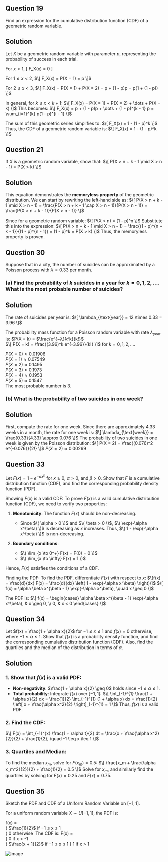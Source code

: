 ## Question 19
Find an expression for the cumulative distribution function (CDF) of a geometric random variable.

## Solution

Let $X$ be a geometric random variable with parameter $p$, representing the probability of success in each trial.

For $x < 1$,
\[
F_X(x) = 0
\]

For $1 \leq x < 2$,
$\[
F_X(x) = P(X = 1) = p
\]$

For $2 \leq x < 3$,
$\[
F_X(x) = P(X = 1) + P(X = 2) = p + (1 - p)p = p(1 + (1 - p))
\]$

In general, for $k \leq x < k + 1$:
$\[
F_X(x) = P(X = 1) + P(X = 2) + \dots + P(X = k)
\]$
This becomes:
$\[
F_X(x) = p + (1 - p)p + \dots + (1 - p)^{k - 1} p = \sum_{i=1}^{k} p(1 - p)^{i - 1}
\]$

The sum of this geometric series simplifies to:
$\[
F_X(x) = 1 - (1 - p)^k
\]$
Thus, the CDF of a geometric random variable is:
$\[
F_X(x) = 1 - (1 - p)^k
\]$


## Question 21
If $X$ is a geometric random variable, show that:
$\[
P(X > n + k - 1 \mid X > n - 1) = P(X > k)
\]$

## Solution

This equation demonstrates the **memoryless property** of the geometric distribution. We can start by rewriting the left-hand side as:
$\[
P(X > n + k - 1 \mid X > n - 1) = \frac{P(X > n + k - 1 \cap X > n - 1)}{P(X > n - 1)} = \frac{P(X > n + k - 1)}{P(X > n - 1)}
\]$

Since for a geometric random variable:
$\[
P(X > n) = (1 - p)^n
\]$
Substitute this into the expression:
$\[
P(X > n + k - 1 \mid X > n - 1) = \frac{(1 - p)^{n + k - 1}}{(1 - p)^{n - 1}} = (1 - p)^k = P(X > k)
\]$
Thus, the memoryless property is proven.


## Question 30
Suppose that in a city, the number of suicides can be approximated by a Poisson process with $\lambda = 0.33$ per month.

### (a) Find the probability of $k$ suicides in a year for $k = 0, 1, 2, \dots$. What is the most probable number of suicides?

## Solution

The rate of suicides per year is:
$\[
\lambda_{\text{year}} = 12 \times 0.33 = 3.96
\]$

The probability mass function for a Poisson random variable with rate $\lambda_{\text{year}}$ is:
$P(X = k) = $\frac{e^{−λ}λ^k}{k!}$  
$\[
P(X = k) = \frac{(3.96)^k e^{-3.96}}{k!}
\]$
for $k = 0, 1, 2, \dots$.
 
$P(X = 0) \approx 0.01906$  
$P(X = 1) \approx 0.07549$  
$P(X = 2) \approx 0.1495$  
$P(X = 3) \approx 0.1973$  
$P(X = 4) \approx 0.1953$  
$P(X = 5) \approx 0.1547$  
​The most probable number is 3.

### (b) What is the probability of two suicides in one week?

## Solution

First, compute the rate for one week. Since there are approximately 4.33 weeks in a month, the rate for one week is:
$\[
\lambda_{\text{week}} = \frac{0.33}{4.33} \approx 0.076
\]$
The probability of two suicides in one week is given by the Poisson distribution:
$\[
P(X = 2) = \frac{(0.076)^2 e^{-0.076}}{2!}
\]$
$P(X = 2) \approx 0.00269$  

## Question 33
Let $F(x) = 1 - e^{-\alpha x^\beta}$ for $x \geq 0$, $\alpha > 0$, and $\beta > 0$. Show that $F$ is a cumulative distribution function (CDF), and find the corresponding probability density function (PDF).

Showing $F(x)$ is a valid CDF:
To prove $F(x)$ is a valid cumulative distribution function (CDF), we need to verify two properties:

1. **Monotonicity**: The function $F(x)$ should be non-decreasing.
   - Since $\( \alpha > 0 \)$ and $\( \beta > 0 \)$, $\( \exp(-\alpha x^\beta) \)$ is decreasing as $x$ increases. Thus, $\( 1 - \exp(-\alpha x^\beta) \)$ is non-decreasing.

2. **Boundary conditions**:
   - $\( \lim_{x \to 0^+} F(x) = F(0) = 0 \)$
   - $\( \lim_{x \to \infty} F(x) = 1 \)$

Hence, $F(x)$ satisfies the conditions of a CDF.

Finding the PDF:
To find the PDF, differentiate $F(x)$ with respect to $x$:
$\[f(x) = \frac{d}{dx} F(x) = \frac{d}{dx} \left( 1 - \exp(-\alpha x^\beta) \right)\]$
$\[
f(x) = \alpha \beta x^{\beta - 1} \exp(-\alpha x^\beta), \quad x \geq 0
\]$

The PDF is:
$\[
f(x) = \begin{cases}
    \alpha \beta x^{\beta - 1} \exp(-\alpha x^\beta), & x \geq 0, \\
    0, & x < 0
\end{cases}
\]$


## Question 34
Let $f(x) = \frac{1 + \alpha x}{2}$ for $-1 \leq x \leq 1$ and $f(x) = 0$ otherwise, where $-1 \leq \alpha \leq 1$. Show that $f(x)$ is a probability density function, and find the corresponding cumulative distribution function (CDF). Also, find the quartiles and the median of the distribution in terms of $\alpha$.

## Solution

### 1. Show that $f(x)$ is a valid PDF:

- **Non-negativity**: $\frac{1 + \alpha x}{2} \geq 0$ holds since $-1 \leq \alpha \leq 1$.
- **Total probability**: Integrate $f(x)$ over $[-1, 1]$:
  $\[
  \int_{-1}^{1} \frac{1 + \alpha x}{2} dx = \frac{1}{2} \int_{-1}^{1} (1 + \alpha x) dx = \frac{1}{2} \left[ x + \frac{\alpha x^2}{2} \right]_{-1}^{1} = 1
  \]$
  Thus, $f(x)$ is a valid PDF.

### 2. Find the CDF:
$\[
F(x) = \int_{-1}^{x} \frac{1 + \alpha t}{2} dt = \frac{x + \frac{\alpha x^2}{2}}{2} + \frac{1}{2}, \quad -1 \leq x \leq 1
\]$

### 3. Quartiles and Median:
To find the median $x_m$, solve for $F(x_m) = 0.5$:
$\[
\frac{x_m + \frac{\alpha x_m^2}{2}}{2} + \frac{1}{2} = 0.5
\]$
Solve for $x_m$, and similarly find the quartiles by solving for $F(x) = 0.25$ and $F(x) = 0.75$.


## Question 35
Sketch the PDF and CDF of a Uniform Random Variable on $[-1, 1]$.

For a uniform random variable $X \sim U[-1, 1]$, the PDF is:

f(x) =  
{ $\frac{1}{2}$ if −1 ≤ x ≤ 1  
{ 0 otherwise
​
The CDF is:
F(x) =  
{ 0 if x < -1  
{ $\frac{x + 1}{2}$ if −1 ≤ x ≤ 1
{ 1 if x > 1

![image](https://github.com/user-attachments/assets/9304944d-1044-4a0d-b03d-f0649746e4b2)


